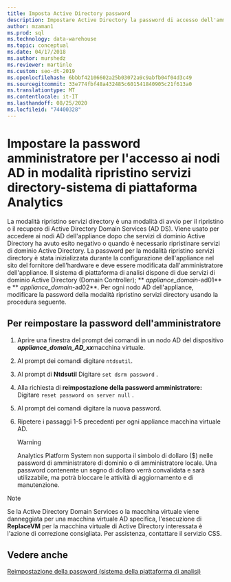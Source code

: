 ```yaml
---
title: Imposta Active Directory password
description: Impostare Active Directory la password di accesso dell'amministratore in modalità ripristino servizi directory in strumenti di piattaforma analitica (APS).
author: mzaman1
ms.prod: sql
ms.technology: data-warehouse
ms.topic: conceptual
ms.date: 04/17/2018
ms.author: murshedz
ms.reviewer: martinle
ms.custom: seo-dt-2019
ms.openlocfilehash: 6bbbf42106602a25b03072a9c9abfb04f04d3c49
ms.sourcegitcommit: 33e774fbf48a432485c601541840905c21f613a0
ms.translationtype: MT
ms.contentlocale: it-IT
ms.lasthandoff: 08/25/2020
ms.locfileid: "74400328"
---
```

# <a name="set-admin-password-for-logging-on-to-ad-nodes-in-directory-services-restore-mode-dsrm---analytics-platform-system"></a>Impostare la password amministratore per l'accesso ai nodi AD in modalità ripristino servizi directory-sistema di piattaforma Analytics
La modalità ripristino servizi directory è una modalità di avvio per il ripristino o il recupero di Active Directory Domain Services (AD DS). Viene usato per accedere ai nodi AD dell'appliance dopo che servizi di dominio Active Directory ha avuto esito negativo o quando è necessario ripristinare servizi di dominio Active Directory. La password per la modalità ripristino servizi directory è stata inizializzata durante la configurazione dell'appliance nel sito del fornitore dell'hardware e deve essere modificata dall'amministratore dell'appliance. Il sistema di piattaforma di analisi dispone di due servizi di dominio Active Directory (Domain Controller); ** _appliance_domain_-ad01** e ** _appliance_domain_-ad02**. Per ogni nodo AD dell'appliance, modificare la password della modalità ripristino servizi directory usando la procedura seguente.  
  
## <a name="to-reset-the-administrator-password"></a><a name="HowToDSRM"></a>Per reimpostare la password dell'amministratore  
  
1.  Aprire una finestra del prompt dei comandi in un nodo AD del dispositivo <strong> _appliance_domain_AD_xx_</strong>macchina virtuale.  
  
2.  Al prompt dei comandi digitare `ntdsutil`.  
  
3.  Al prompt di **Ntdsutil** Digitare `set dsrm password` .  
  
4.  Alla richiesta di **reimpostazione della password amministratore:** Digitare `reset password on server null` .  
  
5.  Al prompt dei comandi digitare la nuova password.  
  
6.  Ripetere i passaggi 1-5 precedenti per ogni appliance macchina virtuale AD.  
  
    > [!WARNING]  
    > Analytics Platform System non supporta il simbolo di dollaro ($) nelle password di amministratore di dominio o di amministratore locale. Una password contenente un segno di dollaro verrà convalidata e sarà utilizzabile, ma potrà bloccare le attività di aggiornamento e di manutenzione.  
  
> [!NOTE]  
> Se la Active Directory Domain Services o la macchina virtuale viene danneggiata per una macchina virtuale AD specifica, l'esecuzione di **ReplaceVM** per la macchina virtuale di Active Directory interessata è l'azione di correzione consigliata. Per assistenza, contattare il servizio CSS.  
  
## <a name="see-also"></a>Vedere anche  
[Reimpostazione della password &#40;sistema della piattaforma di analisi&#41;](password-reset.md)  
  
